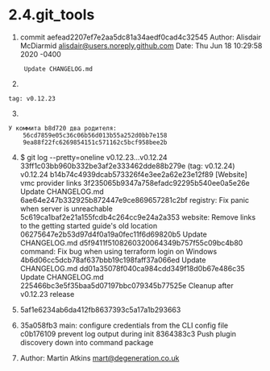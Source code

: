 # 2.4.git_tools

1.
	commit aefead2207ef7e2aa5dc81a34aedf0cad4c32545
	Author: Alisdair McDiarmid <alisdair@users.noreply.github.com>
	Date:   Thu Jun 18 10:29:58 2020 -0400

		Update CHANGELOG.md

2.

	tag: v0.12.23
	
3.

	У коммита b8d720 два родителя:
		56cd7859e05c36c06b56d013b55a252d0bb7e158
		9ea88f22fc6269854151c571162c5bcf958bee2b

4. 
	$ git log --pretty=oneline v0.12.23...v0.12.24
	33ff1c03bb960b332be3af2e333462dde88b279e (tag: v0.12.24) v0.12.24
	b14b74c4939dcab573326f4e3ee2a62e23e12f89 [Website] vmc provider links
	3f235065b9347a758efadc92295b540ee0a5e26e Update CHANGELOG.md
	6ae64e247b332925b872447e9ce869657281c2bf registry: Fix panic when server is unreachable
	5c619ca1baf2e21a155fcdb4c264cc9e24a2a353 website: Remove links to the getting started guide's old location
	06275647e2b53d97d4f0a19a0fec11f6d69820b5 Update CHANGELOG.md
	d5f9411f5108260320064349b757f55c09bc4b80 command: Fix bug when using terraform login on Windows
	4b6d06cc5dcb78af637bbb19c198faff37a066ed Update CHANGELOG.md
	dd01a35078f040ca984cdd349f18d0b67e486c35 Update CHANGELOG.md
	225466bc3e5f35baa5d07197bbc079345b77525e Cleanup after v0.12.23 release
	
5. 
	5af1e6234ab6da412fb8637393c5a17a1b293663
	
6. 
	35a058fb3 main: configure credentials from the CLI config file
	c0b176109 prevent log output during init
	8364383c3 Push plugin discovery down into command package

7.
	Author: Martin Atkins <mart@degeneration.co.uk>
